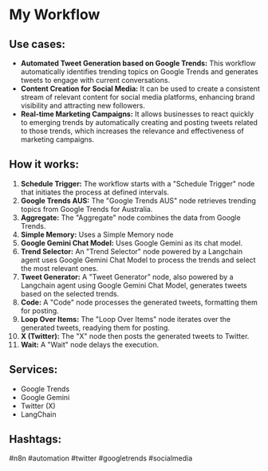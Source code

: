 # My Workflow

## Use cases:
- **Automated Tweet Generation based on Google Trends:** This workflow automatically identifies trending topics on Google Trends and generates tweets to engage with current conversations.
- **Content Creation for Social Media:** It can be used to create a consistent stream of relevant content for social media platforms, enhancing brand visibility and attracting new followers.
- **Real-time Marketing Campaigns:** It allows businesses to react quickly to emerging trends by automatically creating and posting tweets related to those trends, which increases the relevance and effectiveness of marketing campaigns.

## How it works:
1. **Schedule Trigger:** The workflow starts with a "Schedule Trigger" node that initiates the process at defined intervals.
2. **Google Trends AUS:** The "Google Trends AUS" node retrieves trending topics from Google Trends for Australia.
3. **Aggregate:** The "Aggregate" node combines the data from Google Trends.
4. **Simple Memory:** Uses a Simple Memory node
5. **Google Gemini Chat Model:** Uses Google Gemini as its chat model.
6. **Trend Selector:** An "Trend Selector" node powered by a Langchain agent uses Google Gemini Chat Model to process the trends and select the most relevant ones.
7. **Tweet Generator:** A "Tweet Generator" node, also powered by a Langchain agent using Google Gemini Chat Model, generates tweets based on the selected trends.
8. **Code:** A "Code" node processes the generated tweets, formatting them for posting.
9. **Loop Over Items:** The "Loop Over Items" node iterates over the generated tweets, readying them for posting.
10. **X (Twitter):** The "X" node then posts the generated tweets to Twitter.
11. **Wait:** A "Wait" node delays the execution.

## Services:
- Google Trends
- Google Gemini
- Twitter (X)
- LangChain

## Hashtags:
#n8n #automation #twitter #googletrends #socialmedia
